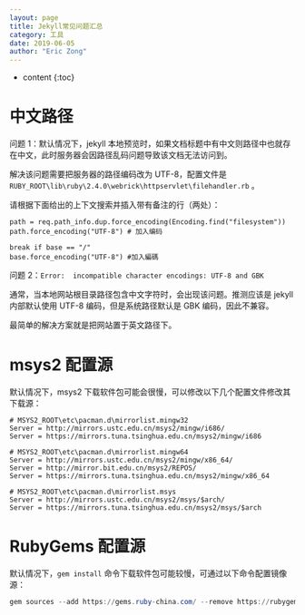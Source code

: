 ```yaml
---
layout: page
title: Jekyll常见问题汇总
category: 工具
date: 2019-06-05
author: "Eric Zong"
---
```


* content
{:toc}

# 中文路径

问题 1：默认情况下，jekyll 本地预览时，如果文档标题中有中文则路径中也就存在中文，此时服务器会因路径乱码问题导致该文档无法访问到。

解决该问题需要把服务器的路径编码改为 UTF-8，配置文件是 `RUBY_ROOT\lib\ruby\2.4.0\webrick\httpservlet\filehandler.rb` 。

请根据下面给出的上下文搜索并插入带有备注的行（两处）：

```
path = req.path_info.dup.force_encoding(Encoding.find("filesystem"))
path.force_encoding("UTF-8") # 加入编码

break if base == "/"
base.force_encoding("UTF-8") #加入編碼
```

问题 2：`Error:  incompatible character encodings: UTF-8 and GBK`

通常，当本地网站根目录路径包含中文字符时，会出现该问题。推测应该是 jekyll 内部默认使用 UTF-8 编码，但是系统路径默认是 GBK 编码，因此不兼容。

最简单的解决方案就是把网站置于英文路径下。

# msys2 配置源

默认情况下，msys2 下载软件包可能会很慢，可以修改以下几个配置文件修改其下载源：

```
# MSYS2_ROOT\etc\pacman.d\mirrorlist.mingw32
Server = http://mirrors.ustc.edu.cn/msys2/mingw/i686/
Server = https://mirrors.tuna.tsinghua.edu.cn/msys2/mingw/i686

# MSYS2_ROOT\etc\pacman.d\mirrorlist.mingw64
Server = http://mirrors.ustc.edu.cn/msys2/mingw/x86_64/
Server = http://mirror.bit.edu.cn/msys2/REPOS/
Server = https://mirrors.tuna.tsinghua.edu.cn/msys2/mingw/x86_64

# MSYS2_ROOT\etc\pacman.d\mirrorlist.msys
Server = http://mirrors.ustc.edu.cn/msys2/msys/$arch/
Server = https://mirrors.tuna.tsinghua.edu.cn/msys2/msys/$arch
```

# RubyGems 配置源

默认情况下，`gem install` 命令下载软件包可能较慢，可通过以下命令配置镜像源：

```powershell
gem sources --add https://gems.ruby-china.com/ --remove https://rubygems.org/
```


